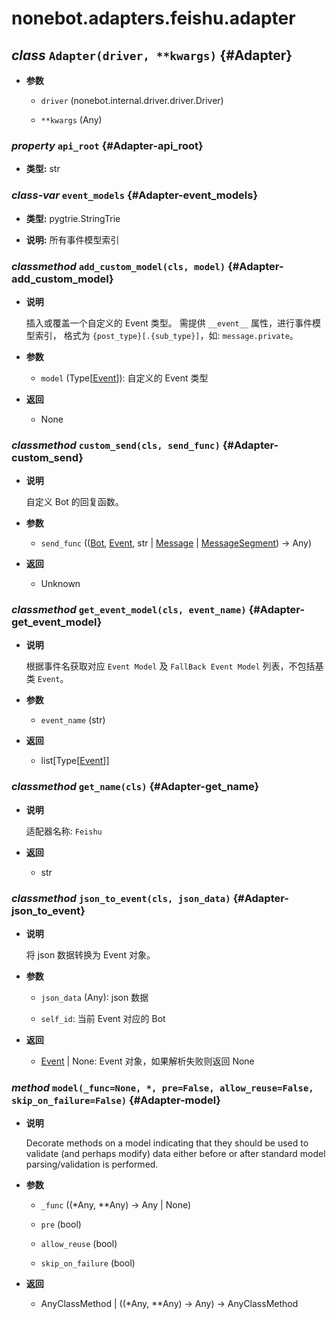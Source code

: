# nonebot.adapters.feishu.adapter

## _class_ `Adapter(driver, **kwargs)` {#Adapter}

- **参数**

  - `driver` (nonebot.internal.driver.driver.Driver)

  - `**kwargs` (Any)

### _property_ `api_root` {#Adapter-api_root}

- **类型:** str

### _class-var_ `event_models` {#Adapter-event_models}

- **类型:** pygtrie.StringTrie

- **说明:** 所有事件模型索引

### _classmethod_ `add_custom_model(cls, model)` {#Adapter-add_custom_model}

- **说明**

  插入或覆盖一个自定义的 Event 类型。
  需提供 `__event__` 属性，进行事件模型索引，
  格式为 `{post_type}[.{sub_type}]`，如: `message.private`。

- **参数**

  - `model` (Type[[Event](./event.md#Event)]): 自定义的 Event 类型

- **返回**

  - None

### _classmethod_ `custom_send(cls, send_func)` {#Adapter-custom_send}

- **说明**

  自定义 Bot 的回复函数。

- **参数**

  - `send_func` (([Bot](./bot.md#Bot), [Event](./event.md#Event), str | [Message](./message.md#Message) | [MessageSegment](./message.md#MessageSegment)) -> Any)

- **返回**

  - Unknown

### _classmethod_ `get_event_model(cls, event_name)` {#Adapter-get_event_model}

- **说明**

  根据事件名获取对应 `Event Model` 及 `FallBack Event Model` 列表，不包括基类 `Event`。

- **参数**

  - `event_name` (str)

- **返回**

  - list[Type[[Event](./event.md#Event)]]

### _classmethod_ `get_name(cls)` {#Adapter-get_name}

- **说明**

  适配器名称: `Feishu`

- **返回**

  - str

### _classmethod_ `json_to_event(cls, json_data)` {#Adapter-json_to_event}

- **说明**

  将 json 数据转换为 Event 对象。

- **参数**

  - `json_data` (Any): json 数据

  - `self_id`: 当前 Event 对应的 Bot

- **返回**

  - [Event](./event.md#Event) | None: Event 对象，如果解析失败则返回 None

### _method_ `model(_func=None, *, pre=False, allow_reuse=False, skip_on_failure=False)` {#Adapter-model}

- **说明**

  Decorate methods on a model indicating that they should be used to validate (and perhaps modify) data either
  before or after standard model parsing/validation is performed.

- **参数**

  - `_func` ((\*Any, \*\*Any) -> Any | None)

  - `pre` (bool)

  - `allow_reuse` (bool)

  - `skip_on_failure` (bool)

- **返回**

  - AnyClassMethod | ((\*Any, \*\*Any) -> Any) -> AnyClassMethod
